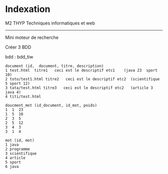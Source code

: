 # Indexation

M2 THYP Techniques informatiques et web

***

Mini moteur de recherche

Créer 3 BDD

bdd : bdd_tiw
```
document (id,  document, titre, description)
1 test.html  titre1   ceci est le descriptif etc1    (java 23  sport 10)
2 toto/test1.html titre2   ceci est le descriptif etc2  (scientifique 5 sport 12)
3 tata/test.html titre3   ceci est le descriptif etc2   (article 3   java 4)
4 titi/test.html

doucment_mot (id_document, id_mot, poids)
1  1  23
1  5  10
2  3  5
2  5  12
3  4  3
3  1  4

mot (id, mot)
1 java
2 programme
3 scientifique
4 article
5 sport
6 java
```
